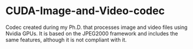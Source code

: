 # CUDA-Image-and-Video-codec
Codec created during my Ph.D. that processes image and video files using Nvidia GPUs. It is based on the JPEG2000 framework and includes the same features, although it is not compliant with it.
